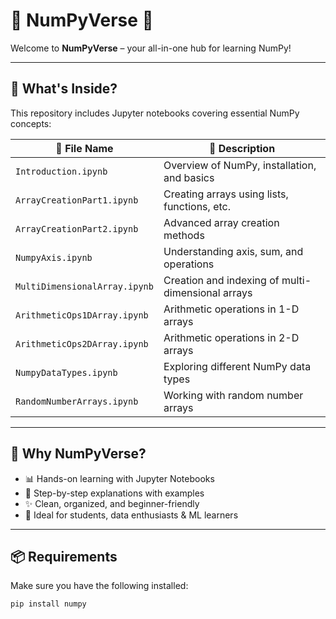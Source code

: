 # 🌌 NumPyVerse 🚀


Welcome to **NumPyVerse** – your all-in-one hub for learning NumPy!

---

## 📘 What's Inside?

This repository includes Jupyter notebooks covering essential NumPy concepts:

| 📂 File Name                       | 📄 Description                                  |
|-----------------------------------|-------------------------------------------------|
| `Introduction.ipynb`              | Overview of NumPy, installation, and basics     |
| `ArrayCreationPart1.ipynb`        | Creating arrays using lists, functions, etc.    |
| `ArrayCreationPart2.ipynb`        | Advanced array creation methods                 |
| `NumpyAxis.ipynb`                 | Understanding axis, sum, and operations         |
| `MultiDimensionalArray.ipynb`     | Creation and indexing of multi-dimensional arrays |
| `ArithmeticOps1DArray.ipynb`      | Arithmetic operations in 1-D arrays             |
| `ArithmeticOps2DArray.ipynb`      | Arithmetic operations in 2-D arrays             |
| `NumpyDataTypes.ipynb`            | Exploring different NumPy data types            |
| `RandomNumberArrays.ipynb`        | Working with random number arrays               |

---

## 🚀 Why NumPyVerse?

- 📊 Hands-on learning with Jupyter Notebooks  
- 🔢 Step-by-step explanations with examples  
- ✨ Clean, organized, and beginner-friendly  
- 🌱 Ideal for students, data enthusiasts & ML learners  

---

## 📦 Requirements

Make sure you have the following installed:

```bash
pip install numpy
